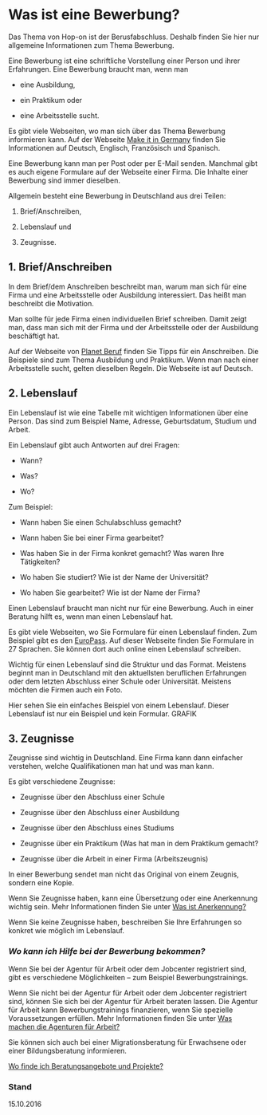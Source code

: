 # Was ist eine Bewerbung?

Das Thema von Hop-on ist der Berusfabschluss. Deshalb finden Sie hier nur allgemeine Informationen zum Thema Bewerbung.

Eine Bewerbung ist eine schriftliche Vorstellung einer Person und ihrer Erfahrungen. Eine Bewerbung braucht man, wenn man

* eine Ausbildung,

* ein Praktikum oder

* eine Arbeitsstelle sucht.


Es gibt viele Webseiten, wo man sich über das Thema Bewerbung informieren kann. Auf der Webseite [Make it in Germany](http://www.make-it-in-germany.com/de/fuer-fachkraefte/arbeiten/ratgeber/bewerbung) finden Sie Informationen auf Deutsch, Englisch, Französisch und Spanisch.

Eine Bewerbung kann man per Post oder per E-Mail senden. Manchmal gibt es auch eigene Formulare auf der Webseite einer Firma. Die Inhalte einer Bewerbung sind immer dieselben.

Allgemein besteht eine Bewerbung in Deutschland aus drei Teilen:

1. Brief\/Anschreiben,

2. Lebenslauf und

3. Zeugnisse.


## 1. Brief\/Anschreiben

In dem Brief\/dem Anschreiben beschreibt man, warum man sich für eine Firma und eine Arbeitsstelle oder Ausbildung interessiert. Das heißt man beschreibt die Motivation.

Man sollte für jede Firma einen individuellen Brief schreiben. Damit zeigt man, dass man sich mit der Firma und der Arbeitsstelle oder der Ausbildung beschäftigt hat.

Auf der Webseite von [Planet Beruf](http://bwt.planet-beruf.de/bewerbungsmappe/das-anschreiben/was-alles-in-dein-anschreiben-gehoert.html) finden Sie Tipps für ein Anschreiben. Die Beispiele sind zum Thema Ausbildung und Praktikum. Wenn man nach einer Arbeitsstelle sucht, gelten dieselben Regeln. Die Webseite ist auf Deutsch.

## 2. Lebenslauf

Ein Lebenslauf ist wie eine Tabelle mit wichtigen Informationen über eine Person. Das sind zum Beispiel Name, Adresse, Geburtsdatum, Studium und Arbeit.

Ein Lebenslauf gibt auch Antworten auf drei Fragen:

* Wann?

* Was?

* Wo?


Zum Beispiel:

* Wann haben Sie einen Schulabschluss gemacht?

* Wann haben Sie bei einer Firma gearbeitet?

* Was haben Sie in der Firma konkret gemacht? Was waren Ihre Tätigkeiten?

* Wo haben Sie studiert? Wie ist der Name der Universität?

* Wo haben Sie gearbeitet? Wie ist der Name der Firma?


Einen Lebenslauf braucht man nicht nur für eine Bewerbung. Auch in einer Beratung hilft es, wenn man einen Lebenslauf hat. 

Es gibt viele Webseiten, wo Sie Formulare für einen Lebenslauf finden. Zum Beispiel gibt es den [EuroPass](http://europass.cedefop.europa.eu/de/documents/curriculum-vitae/templates-instructions). Auf dieser Webseite finden Sie Formulare in 27 Sprachen. Sie können dort auch online einen Lebenslauf schreiben.

Wichtig für einen Lebenslauf sind die Struktur und das Format. Meistens beginnt man in Deutschland mit den aktuellsten beruflichen Erfahrungen oder dem letzten Abschluss einer Schule oder Universität. Meistens möchten die Firmen auch ein Foto.

Hier sehen Sie ein einfaches Beispiel von einem Lebenslauf.  Dieser Lebenslauf ist nur ein Beispiel und kein Formular. GRAFIK

## 3. Zeugnisse

Zeugnisse sind wichtig in Deutschland. Eine Firma kann dann einfacher verstehen, welche Qualifikationen man hat und was man kann.

Es gibt verschiedene Zeugnisse:

* Zeugnisse über den Abschluss einer Schule 

* Zeugnisse über den Abschluss einer Ausbildung 

* Zeugnisse über den Abschluss eines Studiums 

* Zeugnisse über ein Praktikum \(Was hat man in dem Praktikum gemacht? 

* Zeugnisse über die Arbeit in einer Firma \(Arbeitszeugnis\)


In einer Bewerbung sendet man nicht das Original von einem Zeugnis, sondern eine Kopie.

Wenn Sie Zeugnisse haben, kann eine Übersetzung oder eine Anerkennung wichtig sein. Mehr Informationen finden Sie unter [Was ist Anerkennung? ](#anerkennung)

Wenn Sie keine Zeugnisse haben, beschreiben Sie Ihre Erfahrungen so konkret wie möglich im Lebenslauf.

### _Wo kann ich Hilfe bei der Bewerbung bekommen?_

Wenn Sie bei der Agentur für Arbeit oder dem Jobcenter registriert sind, gibt es verschiedene Möglichkeiten – zum Beispiel Bewerbungstrainings.

Wenn Sie nicht bei der Agentur für Arbeit oder dem Jobcenter registriert sind, können Sie sich bei der Agentur für Arbeit beraten lassen. Die Agentur für Arbeit kann Bewerbungstrainings finanzieren, wenn Sie spezielle Voraussetzungen erfüllen. Mehr Informationen finden Sie unter [Was machen die Agenturen für Arbeit?](#agentur)

Sie können sich auch bei einer Migrationsberatung für Erwachsene oder einer Bildungsberatung informieren.

[Wo finde ich Beratungsangebote und Projekte?](#beratung)

### Stand

15.10.2016

